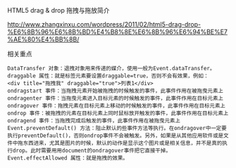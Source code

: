 HTML5 drag & drop 拖拽与拖放简介

http://www.zhangxinxu.com/wordpress/2011/02/html5-drag-drop-%E6%8B%96%E6%8B%BD%E4%B8%8E%E6%8B%96%E6%94%BE%E7%AE%80%E4%BB%8B/


相关重点

    DataTransfer 对象：退拽对象用来传递的媒介，使用一般为Event.dataTransfer。
    draggable 属性：就是标签元素要设置draggable=true，否则不会有效果，例如：
    <div title="拖拽我" draggable="true">列表1</div>
    ondragstart 事件：当拖拽元素开始被拖拽的时候触发的事件，此事件作用在被拖曳元素上
    ondragenter 事件：当拖曳元素进入目标元素的时候触发的事件，此事件作用在目标元素上
    ondragover 事件：拖拽元素在目标元素上移动的时候触发的事件，此事件作用在目标元素上
    ondrop 事件：被拖拽的元素在目标元素上同时鼠标放开触发的事件，此事件作用在目标元素上
    ondragend 事件：当拖拽完成后触发的事件，此事件作用在被拖曳元素上
    Event.preventDefault() 方法：阻止默认的些事件方法等执行。在ondragover中一定要执行preventDefault()，否则ondrop事件不会被触发。另外，如果是从其他应用软件或是文件中拖东西进来，尤其是图片的时候，默认的动作是显示这个图片或是相关信息，并不是真的执行drop。此时需要用用document的ondragover事件把它直接干掉。
    Event.effectAllowed 属性：就是拖拽的效果。
